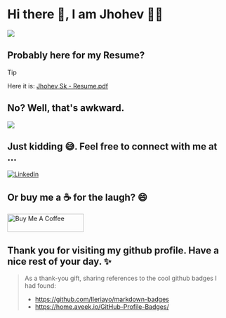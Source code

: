 # Hi there 👋, I am Jhohev 🧑‍💻

![](https://i.giphy.com/media/v1.Y2lkPTc5MGI3NjExaHNyZ240M2RxZ2k5aDR4ZTBnMm0zcHh4a3J0OHBmOHd6azU4OGJrbSZlcD12MV9pbnRlcm5hbF9naWZfYnlfaWQmY3Q9Zw/WNimlZt5dpzYXMtNth/giphy.gif)

## Probably here for my Resume?

> [!TIP]
> Here it is: [Jhohev Sk - Resume.pdf](https://drive.google.com/file/d/1_tx91e2jbQoX9LpWerbk9Y1Wq66CSLLT/view)

## No? Well, that's awkward.


![](https://i.giphy.com/media/v1.Y2lkPTc5MGI3NjExeWduZmozcDM1eTFtMml2MTZ2eXJyaDZyYTU5ZmZhMDB1MDhhNjF3cyZlcD12MV9pbnRlcm5hbF9naWZfYnlfaWQmY3Q9Zw/ZWx7CHCCXdcKKVsgvc/giphy-downsized.gif)

## Just kidding 😅. Feel free to connect with me at ...

[![Linkedin](https://img.shields.io/badge/LinkedIn-0A66C2.svg?style=for-the-badge&logo=LinkedIn&logoColor=white)](https://www.linkedin.com/in/johev09/)

## Or buy me a ☕ for the laugh? 😄

<a href="https://buymeacoffee.com/jhohev" target="_blank"><img src="https://cdn.buymeacoffee.com/buttons/default-orange.png" alt="Buy Me A Coffee" height="41" width="174"></a>

## Thank you for visiting my github profile. Have a nice rest of your day. ✨

> As a thank-you gift, sharing references to the cool github badges I had found:
> * https://github.com/Ileriayo/markdown-badges
> * https://home.aveek.io/GitHub-Profile-Badges/
